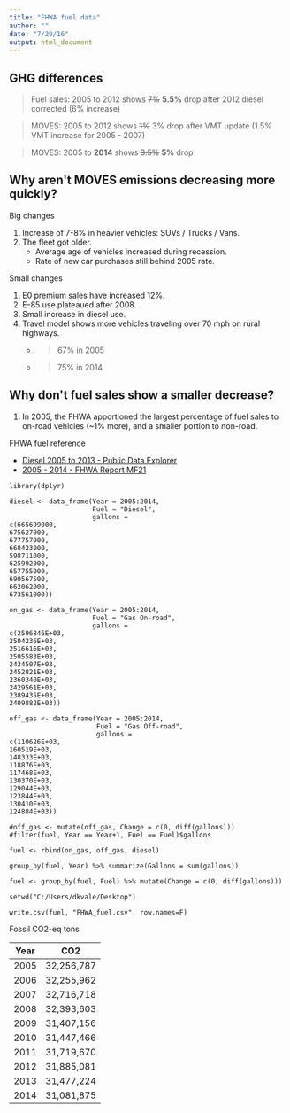 ```yaml
---
title: "FHWA fuel data"
author: ""
date: "7/20/16"
output: html_document
---
```



## GHG differences  
  
> Fuel sales: 2005 to 2012 shows ~~7%~~ __5.5%__ drop after 2012 diesel corrected (6% increase)  


> MOVES: 2005 to 2012 shows ~~1%~~ 3% drop after VMT update (1.5% VMT increase for 2005 - 2007)  


> MOVES: 2005 to __2014__ shows ~~3.5%~~ __5%__ drop


## Why aren't MOVES emissions decreasing more quickly?

Big changes  
1.  Increase of 7-8% in heavier vehicles: SUVs / Trucks / Vans.    
1.  The fleet got older.  
    - Average age of vehicles increased during recession.  
    - Rate of new car purchases still behind 2005 rate.  


Small changes  
1.  E0 premium sales have increased 12%.  
1.  E-85 use plateaued after 2008.  
1.  Small increase in diesel use.  
1.  Travel model shows more vehicles traveling over 70 mph on rural highways.  
    - > 67% in 2005  
    - > 75% in 2014  


## Why don't fuel sales show a smaller decrease?

1.  In 2005, the FHWA apportioned the largest percentage of fuel sales to on-road vehicles (~1% more), and a smaller portion to non-road.


FHWA fuel reference   

  - [Diesel 2005 to 2013 - Public Data Explorer](https://www.google.com/publicdata/explore?ds=gb66jodhlsaab_#!ctype=l&strail=false&bcs=d&nselm=h&met_y=Special_Fuel&scale_y=lin&ind_y=false&rdim=state&idim=state:MN&ifdim=state&tstart=1118898000000&tend=1371358800000&hl=en_US&dl=en_US&ind=false)   
  - [2005 - 2014 - FHWA Report MF21](https://www.fhwa.dot.gov/policyinformation/statistics/2014/mf21.cfm)  


```{r echo=F, message=F, warning=F}
library(dplyr)

diesel <- data_frame(Year = 2005:2014, 
                     Fuel = "Diesel", 
                     gallons = 
c(665699000,
675627000,
677757000,
668423000,
598711000,
625992000,
657755000,
690567500,
662062000,
673561000))

on_gas <- data_frame(Year = 2005:2014, 
                     Fuel = "Gas On-road", 
                     gallons = 
c(2596846E+03,
2504236E+03,
2516616E+03,
2505583E+03,
2434507E+03,
2452821E+03,
2360340E+03,
2429561E+03,
2389435E+03,
2409882E+03))

off_gas <- data_frame(Year = 2005:2014, 
                      Fuel = "Gas Off-road", 
                      gallons = 
c(110626E+03,
160519E+03,
148333E+03,
118876E+03,
117468E+03,
130370E+03,
129044E+03,
123844E+03,
130410E+03,
124884E+03))

#off_gas <- mutate(off_gas, Change = c(0, diff(gallons)))
#filter(fuel, Year == Year+1, Fuel == Fuel)$gallons

fuel <- rbind(on_gas, off_gas, diesel)

group_by(fuel, Year) %>% summarize(Gallons = sum(gallons))

fuel <- group_by(fuel, Fuel) %>% mutate(Change = c(0, diff(gallons)))

setwd("C:/Users/dkvale/Desktop")

write.csv(fuel, "FHWA_fuel.csv", row.names=F)

```


Fossil CO2-eq tons

|    Year  |    CO2     |  
|----------|------------|  
|   2005   | 32,256,787 |  
|   2006   | 32,255,962 |  
|   2007   | 32,716,718 |  
|   2008   | 32,393,603 |  
|   2009   | 31,407,156 |  
|   2010   | 31,447,466 |  
|   2011   | 31,719,670 |  
|   2012   | 31,885,081 |  
|   2013   | 31,477,224 |  
|   2014   | 31,081,875 |  

##
